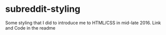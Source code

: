 # subreddit-styling
Some styling that I did to introduce me to HTML/CSS in mid-late 2016. Link and Code in the readme
